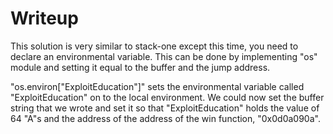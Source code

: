 # Writeup

This solution is very similar to stack-one except this time, you need to declare an environmental variable. This can be done by implementing "os" module and setting it equal to the buffer and the jump address.

"os.environ["ExploitEducation"]" sets the environmental variable called "ExploitEducation" on to the local environment. We could now set the buffer string that we wrote and set it so that "ExploitEducation" holds the value of 64 "A"s and the address of the address of the win function, "0x0d0a090a".
